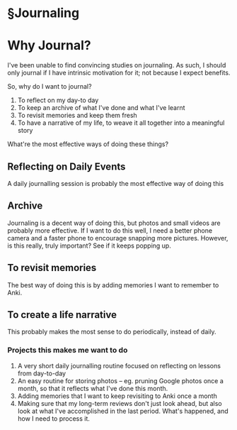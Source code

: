 # §Journaling
# Why Journal?
I've been unable to find convincing studies on journaling. As such, I should only journal if I have intrinsic motivation for it; not because I expect benefits.

So, why do I want to journal?

1. To reflect on my day-to day
2. To keep an archive of what I've done and what I've learnt
3. To revisit memories and keep them fresh
4. To have a narrative of my life, to weave it all together into a meaningful story

What're the most effective ways of doing these things?

## Reflecting on Daily Events
A daily journalling session is probably the most effective way of doing this

## Archive
Journaling is a decent way of doing this, but photos and small videos are probably more effective. If I want to do this well, I need a better phone camera and a faster phone to encourage snapping more pictures. However, is this really, truly important? See if it keeps popping up.

## To revisit memories
The best way of doing this is by adding memories I want to remember to Anki.

## To create a life narrative
This probably makes the most sense to do periodically, instead of daily.

### Projects this makes me want to do

1. A very short daily journalling routine focused on reflecting on lessons from day-to-day
2. An easy routine for storing photos – eg. pruning Google photos once a month, so that it reflects what I've done this month.
3. Adding memories that I want to keep revisiting to Anki once a month
4. Making sure that my long-term reviews don't just look ahead, but also look at what I've accomplished in the last period. What's happened, and how I need to process it.

<!-- #Life -->

<!-- {BearID:A304A337-5E6D-4F9F-A946-E3EC61A3611A-15756-00001303C97FEC54} -->
